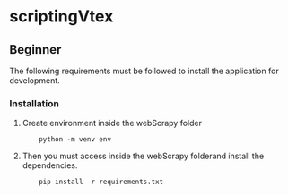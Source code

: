 # scriptingVtex 

## Beginner

The following requirements must be followed to install the application for development.

### Installation

1. Create environment inside the webScrapy folder
    ```
        python -m venv env
    ```
2. Then you must access inside the webScrapy folderand install the dependencies.
    ```
        pip install -r requirements.txt
    ```
